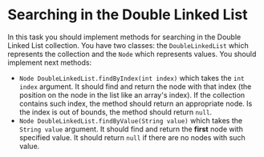 # Searching in the Double Linked List

In this task you should implement methods for searching in the Double Linked List collection. You have two classes: the
`DoubleLinkedList` which represents the collection and the `Node` which represents values. You should implement next
methods:

* `Node DoubleLinkedList.findByIndex(int index)` which takes the `int index` argument. It should find and return the
  node with that index (the position on the node in the list like an array's index). If the collection contains such
  index, the method should return an appropriate node. Is the index is out of bounds, the method should return `null`.
* `Node DoubleLinkedList.findByValue(String value)` which takes the `String value` argument. It should find and return
  the **first** node with specified value. It should return `null` if there are no nodes with such value.